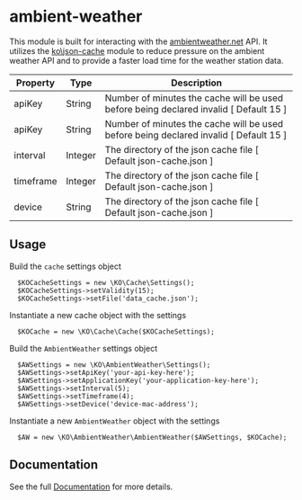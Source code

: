 # ambient-weather

This module is built for interacting with the [ambientweather.net](http://ambientweather.net) API. It utilizes the [ko\json-cache](https://github.com/peledies/ko-json-cache) module to reduce pressure on the ambient weather API and to provide a faster load time for the weather station data.

| Property | Type | Description |
| -------- | ---- | ----------- |
| apiKey | String | Number of minutes the cache will be used before being declared invalid [ Default 15 ]|
| apiKey | String | Number of minutes the cache will be used before being declared invalid [ Default 15 ]|
| interval | Integer | The directory of the json cache file [ Default json-cache.json ]
| timeframe | Integer | The directory of the json cache file [ Default json-cache.json ]
| device | String | The directory of the json cache file [ Default json-cache.json ]


## Usage

Build the `cache` settings object
```
  $KOCacheSettings = new \KO\Cache\Settings();
  $KOCacheSettings->setValidity(15);
  $KOCacheSettings->setFile('data_cache.json');
```

Instantiate a new cache object with the settings
```
  $KOCache = new \KO\Cache\Cache($KOCacheSettings);
```

Build the `AmbientWeather` settings object
```
  $AWSettings = new \KO\AmbientWeather\Settings();
  $AWSettings->setApiKey('your-api-key-here');
  $AWSettings->setApplicationKey('your-application-key-here');
  $AWSettings->setInterval(5);
  $AWSettings->setTimeframe(4);
  $AWSettings->setDevice('device-mac-address');
```

Instantiate a new `AmbientWeather` object with the settings
```
  $AW = new \KO\AmbientWeather\AmbientWeather($AWSettings, $KOCache);
```

## Documentation

See the full [Documentation](http://ko.karnsonline.com/ambient-weather) for more details.